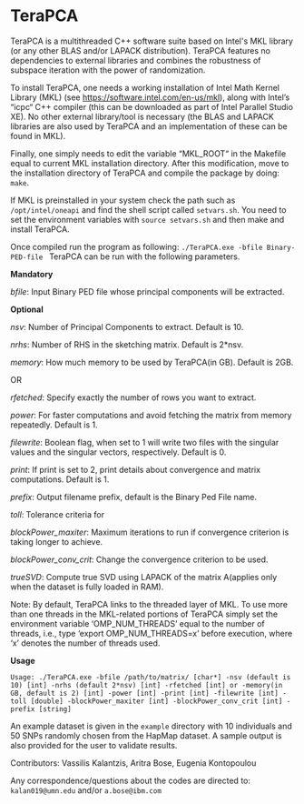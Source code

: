 # TeraPCA
TeraPCA is a multithreaded C++ software suite based on Intel's MKL library (or any other BLAS and/or LAPACK distribution). TeraPCA features no dependencies to external libraries and combines the robustness of subspace iteration with the power of randomization.

To install TeraPCA, one needs a working installation of Intel Math Kernel Library (MKL) (see https://software.intel.com/en-us/mkl), along with Intel’s “icpc“ C++ compiler (this can be downloaded as part of Intel Parallel Studio XE). No other external library/tool is necessary (the BLAS and LAPACK libraries are also used by TeraPCA and an implementation of these can be found in MKL).

Finally, one simply needs to edit the variable “MKL_ROOT“ in the Makefile equal to current MKL  installation directory. After this modification, move to the installation directory of TeraPCA and compile the package by doing: ```make```.

If MKL is preinstalled in your system check the path such as ```/opt/intel/oneapi``` and find the shell script called ```setvars.sh```. You need to set the environment variables with ```source setvars.sh``` and then make and install TeraPCA.

Once compiled run the program as following: ```./TeraPCA.exe -bfile Binary-PED-file ```
TeraPCA can be run with the following parameters.

**Mandatory**

*bfile*: Input Binary PED file whose principal components will be extracted. 

**Optional**  


*nsv*: Number of Principal Components to extract. Default is 10.

*nrhs*: Number of RHS in the sketching matrix. Default is 2*nsv.

*memory*: How much memory to be used by TeraPCA(in GB). Default is 2GB.

  OR
  
*rfetched*: Specify exactly the number of rows you want to extract.   

*power*: For faster computations and avoid fetching the matrix from memory repeatedly. Default is 1.  

*filewrite*: Boolean flag, when set to 1 will write two files with the singular values and the singular vectors, respectively. Default is 0.

*print*: If print is set to 2, print details about convergence and matrix computations. Default is 1.  

*prefix*: Output filename prefix, default is the Binary Ped File name.  

*toll*: Tolerance criteria for   

*blockPower_maxiter*: Maximum iterations to run if convergence criterion is taking longer to achieve. 

*blockPower_conv_crit*: Change the convergence criterion to be used. 

*trueSVD*: Compute true SVD using LAPACK of the matrix A(applies only when the dataset is fully loaded in RAM). 

Note: By default, TeraPCA links to the threaded layer of MKL. To use more than one threads in the MKL-related portions of TeraPCA simply set the environment variable ‘OMP_NUM_THREADS’ equal to the number of threads, i.e., type ‘export OMP_NUM_THREADS=x’ before execution, where ‘x’ denotes the number of threads used.

**Usage**
```
Usage: ./TeraPCA.exe -bfile /path/to/matrix/ [char*] -nsv (default is 10) [int] -nrhs (default 2*nsv) [int] -rfetched [int] or -memory(in GB, default is 2) [int] -power [int] -print [int] -filewrite [int] -toll [double] -blockPower_maxiter [int] -blockPower_conv_crit [int] -prefix [string]

```
An example dataset is given in the ``` example ``` directory with 10 individuals and 50 SNPs randomly chosen from the HapMap dataset. A sample output is also provided for the user to validate results. 

Contributors: Vassilis Kalantzis, Aritra Bose, Eugenia Kontopoulou

Any correspondence/questions about the codes are directed to: ```kalan019@umn.edu``` and/or ```a.bose@ibm.com```
